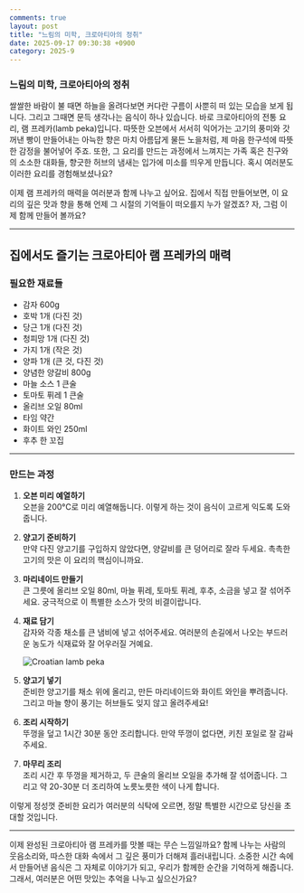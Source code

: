 ```yaml
---
comments: true
layout: post
title: "느림의 미학, 크로아티아의 정취"
date: 2025-09-17 09:30:38 +0900
category: 2025-9
---
```


### 느림의 미학, 크로아티아의 정취

쌀쌀한 바람이 불 때면 하늘을 올려다보면 커다란 구름이 사뿐히 떠 있는 모습을 보게 됩니다. 그리고 그때면 문득 생각나는 음식이 하나 있습니다. 바로 크로아티아의 전통 요리, 램 프레카(lamb peka)입니다. 따뜻한 오븐에서 서서히 익어가는 고기의 풍미와 갓 꺼낸 빵이 만들어내는 아늑한 향은 마치 아름답게 물든 노을처럼, 제 마음 한구석에 따뜻한 감정을 불어넣어 주죠. 또한, 그 요리를 만드는 과정에서 느껴지는 가족 혹은 친구와의 소소한 대화들, 향긋한 허브의 냄새는 입가에 미소를 띄우게 만듭니다. 혹시 여러분도 이러한 요리를 경험해보셨나요?

이제 램 프레카의 매력을 여러분과 함께 나누고 싶어요. 집에서 직접 만들어보면, 이 요리의 깊은 맛과 향을 통해 언제 그 시절의 기억들이 떠오를지 누가 알겠죠? 자, 그럼 이제 함께 만들어 볼까요?

---

## 집에서도 즐기는 크로아티아 램 프레카의 매력

### 필요한 재료들

- 감자 600g
- 호박 1개 (다진 것)
- 당근 1개 (다진 것)
- 청피망 1개 (다진 것)
- 가지 1개 (작은 것)
- 양파 1개 (큰 것, 다진 것)
- 양념한 양갈비 800g
- 마늘 소스 1 큰술
- 토마토 퓌레 1 큰술
- 올리브 오일 80ml
- 타임 약간
- 화이트 와인 250ml
- 후추 한 꼬집

---

### 만드는 과정

1. **오븐 미리 예열하기**  
   오븐을 200°C로 미리 예열해둡니다. 이렇게 하는 것이 음식이 고르게 익도록 도와줍니다.
   
2. **양고기 준비하기**  
   만약 다진 양고기를 구입하지 않았다면, 양갈비를 큰 덩어리로 잘라 두세요. 촉촉한 고기의 맛은 이 요리의 핵심이니까요.

3. **마리네이드 만들기**  
   큰 그릇에 올리브 오일 80ml, 마늘 퓌레, 토마토 퓌레, 후추, 소금을 넣고 잘 섞어주세요. 궁극적으로 이 특별한 소스가 맛의 비결이랍니다.

4. **재료 담기**  
   감자와 각종 채소를 큰 냄비에 넣고 섞어주세요. 여러분의 손길에서 나오는 부드러운 농도가 식재료와 잘 어우러질 거예요.

   ![Croatian lamb peka](https://www.themealdb.com/images/media/meals/pn59o51628769837.jpg)

5. **양고기 넣기**  
   준비한 양고기를 채소 위에 올리고, 만든 마리네이드와 화이트 와인을 뿌려줍니다. 그리고 마늘 향이 풍기는 허브들도 잊지 않고 올려주세요!

6. **조리 시작하기**  
   뚜껑을 덮고 1시간 30분 동안 조리합니다. 만약 뚜껑이 없다면, 키친 포일로 잘 감싸주세요.

7. **마무리 조리**  
   조리 시간 후 뚜껑을 제거하고, 두 큰술의 올리브 오일을 추가해 잘 섞어줍니다. 그리고 약 20-30분 더 조리하여 노릇노릇한 색이 나게 합니다.

이렇게 정성껏 준비한 요리가 여러분의 식탁에 오르면, 정말 특별한 시간으로 당신을 초대할 것입니다. 

---

이제 완성된 크로아티아 램 프레카를 맛볼 때는 무슨 느낌일까요? 함께 나누는 사람의 웃음소리와, 따스한 대화 속에서 그 깊은 풍미가 더해져 흘러내립니다. 소중한 시간 속에서 만들어낸 음식은 그 자체로 이야기가 되고, 우리가 함께한 순간을 기억하게 해줍니다. 그래서, 여러분은 어떤 맛있는 추억을 나누고 싶으신가요?